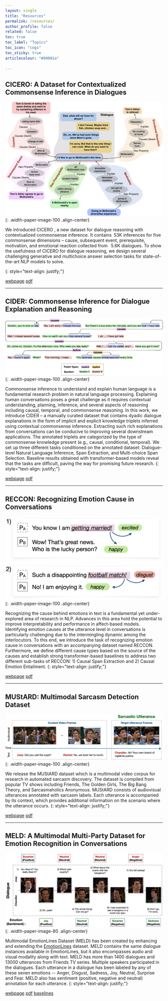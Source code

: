 ```yaml
---
layout: single
title: "Resources"
permalink: /resources/
author_profile: false
related: false
toc: true
toc_label: "Topics"
toc_icon: "cogs"
toc_sticky: true
articlecolour: "#00001a"

---
```


## <spani>CICERO</spani>: A Dataset for Contextualized Commonsense Inference in Dialogues

![image-center](/assets/images/resources/cicero.png){: .width-paper-image-100 .align-center}


<p>We introduced <spano> CICERO </spano>, a new dataset for dialogue reasoning with contextualized commonsense inference. It contains 53K inferences for five commonsense dimensions – cause, subsequent event, prerequisite, motivation, and emotional reaction collected from  5.6K dialogues. To show the usefulness of CICERO for dialogue reasoning, we design several challenging generative and multichoice answer selection tasks for state-of-the-art NLP models to solve.</p>
{: style="text-align: justify;"}

<a href="https://declare-lab.github.io/CICERO/" target="_blank" class="btn btn--inverse btn--small" role="button">webpage</a> <a href="" target="_blank" class="btn btn--inverse btn--small" role="button">pdf</a>


<hr>

## CIDER: Commonsense Inference for Dialogue Explanation and Reasoning 

![image-center](/assets/images/resources/cider.png){: .width-paper-image-100 .align-center}


Commonsense inference to understand and explain human language is a fundamental research problem in natural language processing. Explaining human conversations poses a great challenge as it requires contextual understanding, planning, inference, and several aspects of reasoning including causal, temporal, and commonsense reasoning. In this work, we introduce CIDER – a manually curated dataset that contains dyadic dialogue explanations in the form of implicit and explicit
knowledge triplets inferred using contextual commonsense inference. Extracting such rich explanations from conversations can be conducive to improving several downstream applications. The annotated triplets are categorized by the type of commonsense knowledge present (e.g., causal, conditional, temporal).
We set up three different tasks conditioned on the annotated dataset: Dialogue-level Natural Language Inference, Span Extraction, and Multi-choice Span Selection. Baseline results obtained with transformer-based models reveal that the tasks are difficult, paving the way for promising future research.
{: style="text-align: justify;"}

<a href="https://github.com/declare-lab/CIDER" target="_blank" class="btn btn--inverse btn--small" role="button">webpage</a> <a href="https://arxiv.org/pdf/2106.00510.pdf" target="_blank" class="btn btn--inverse btn--small" role="button">pdf</a>


<hr>

## RECCON: Recognizing Emotion Cause in Conversations  

![image-center](/assets/images/resources/RECCON.png){: .width-paper-image-100 .align-center}


Recognizing the cause behind emotions in text is a fundamental yet under-explored area of research in NLP. Advances in this area hold the potential to improve interpretability and performance in affect-based models. Identifying emotion causes at the utterance level in conversations is particularly challenging due to the intermingling dynamic among the interlocutors. To this end, we introduce the task of recognizing emotion cause in conversations with an accompanying dataset named RECCON. Furthermore, we define different cause types based on the source of the causes and establish strong transformer-based baselines to address two different sub-tasks of RECCON: 1) Causal Span Extraction and 2) Causal Emotion Entailment.
{: style="text-align: justify;"}

<a href="https://github.com/declare-lab/RECCON" target="_blank" class="btn btn--inverse btn--small" role="button">webpage</a> <a href="https://arxiv.org/pdf/2012.11820.pdf" target="_blank" class="btn btn--inverse btn--small" role="button">pdf</a>


<hr>



## MUStARD: Multimodal Sarcasm Detection Dataset  

![image-center](/assets/images/resources/mustard.png){: .width-paper-image-100 .align-center}


We release the MUStARD dataset which is a multimodal video corpus for research in automated sarcasm discovery. The dataset is compiled from popular TV shows including Friends, The Golden Girls, The Big Bang Theory, and Sarcasmaholics Anonymous. MUStARD consists of audiovisual utterances annotated with sarcasm labels. Each utterance is accompanied by its context, which provides additional information on the scenario where the utterance occurs.
{: style="text-align: justify;"}

<a href="https://github.com/soujanyaporia/MUStARD" target="_blank" class="btn btn--inverse btn--small" role="button">webpage</a> <a href="https://www.aclweb.org/anthology/P19-1455.pdf" target="_blank" class="btn btn--inverse btn--small" role="button">pdf</a>


<hr>


## MELD: A Multimodal Multi-Party Dataset for Emotion Recognition in Conversations    

![image-center](/assets/images/resources/meld.png){: .width-paper-image-80 .align-center}


Multimodal EmotionLines Dataset (MELD) has been created by enhancing and extending the [EmotionLines](https://arxiv.org/abs/1802.08379) dataset. MELD contains the same dialogue instances available in EmotionLines, but it also encompasses audio and visual modality along with text. MELD has more than 1400 dialogues and 13000 utterances from Friends TV series. Multiple speakers participated in the dialogues. Each utterance in a dialogue has been labeled by any of these seven emotions -- Anger, Disgust, Sadness, Joy, Neutral, Surprise and Fear. MELD also has sentiment (positive, negative and neutral) annotation for each utterance. 
{: style="text-align: justify;"}

<a href="https://affective-meld.github.io/" target="_blank" class="btn btn--inverse btn--small" role="button">webpage</a> <a href="https://arxiv.org/pdf/1810.02508.pdf" target="_blank" class="btn btn--inverse btn--small" role="button">pdf</a> <a href="https://github.com/declare-lab/MELD" target="_blank" class="btn btn--inverse btn--small" role="button">baselines</a>



